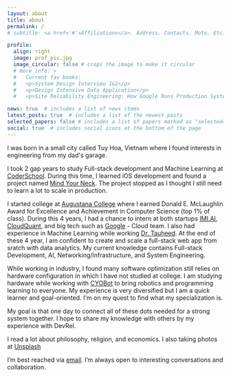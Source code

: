```yaml
---
layout: about
title: about
permalink: /
# subtitle: <a href='#'>Affiliations</a>. Address. Contacts. Moto. Etc.

profile:
  align: right
  image: prof_pic.jpg
  image_circular: false # crops the image to make it circular
  # more_info: >
  #   Current fav books: 
  #   <p>System Design Interview 1&2</p>
  #   <p>Design Intensive Data Application</p>
  #   <p>Site Reliability Engineering: How Google Runs Production Systems</p>

news: true  # includes a list of news items
latest_posts: true  # includes a list of the newest posts
selected_papers: false # includes a list of papers marked as "selected={true}"
social: true  # includes social icons at the bottom of the page
---
```


I was born in a small city called Tuy Hoa, Vietnam where I found interests in engineering from my dad's garage. 

I took 2 gap years to study Full-stack development and Machine Learning at [CoderSchool](https://www.coderschool.vn/en). During this time, I learned iOS development and found a project named [Mind Your Neck](https://thanhnien.vn/sinh-vien-sang-tao-ung-dung-ngua-benh-cho-gioi-van-phong-185792676.htm). The project stopped as I thought I still need to learn a lot to scale in production. 

I started college at [Augustana College](https://www.augustana.edu/) where I earned Donald E. McLaughlin Award for Excellence and Achievement in Computer Science (top 1% of class). During this 4 years, I had a chance to intern at both startups [IMI.AI](https://imi.ai/), [CloudQuant](https://www.cloudquant.com/), and big tech such as [Google](https://www.google.com/about/careers/applications/?src=Online%2FHouse%20Ads%2FSKWS) - Cloud team. I also had experience in Machine Learning while working [Dr. Tauheed](https://sites.google.com/site/tauheedresearch). At the end of these 4 year, I am confident to create and scale a full-stack web app from sratch with data analytics. My current knowledge contains Full-stack Development, AI, Networking/Infrastructure, and System Engineering. 

While working in industry, I found many software optimization still relies on hardware configuration in which I have not studied at college. I am studying hardware while working with [CYOBot](https://www.kickstarter.com/projects/cyobot/cyocrawler-building-tomorrows-innovators) to bring robotics and programming learning to everyone. My experience is very diversified but I am a quick learner and goal-oriented. I'm on my quest to find what my specialization is. 

My goal is that one day to connect all of these dots needed for a strong system together. I hope to share my knowledge with others by my experience with DevRel. 

I read a lot about philosophy, religion, and economics. I also taking photos at [Unsplash](https://unsplash.com/@chrislevn07)

I’m best reached via [email](christopherle0711@gmail.com). I’m always open to interesting conversations and collaboration.

